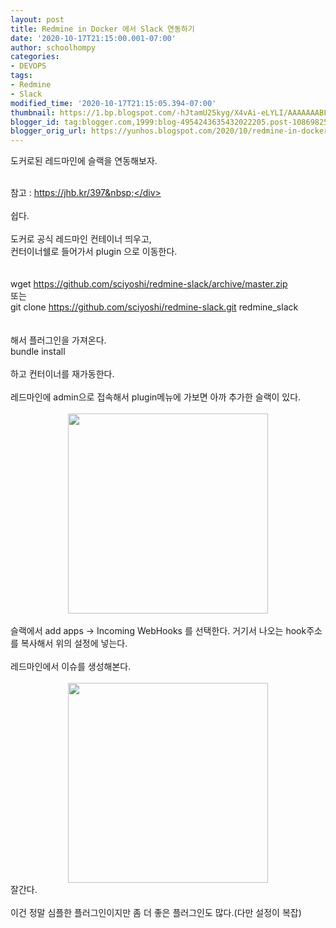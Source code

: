 ```yaml
---
layout: post
title: Redmine in Docker 에서 Slack 연동하기
date: '2020-10-17T21:15:00.001-07:00'
author: schoolhompy
categories:
- DEVOPS
tags:
- Redmine
- Slack
modified_time: '2020-10-17T21:15:05.394-07:00'
thumbnail: https://1.bp.blogspot.com/-hJtamU25kyg/X4vAi-eLYLI/AAAAAAABFeY/1zyLy45D54ULHPr5BhxoLKiy9O1QsxwsACLcBGAsYHQ/s72-c/Screen%2BShot%2B2020-10-18%2Bat%2B13.11.05.png
blogger_id: tag:blogger.com,1999:blog-4954243635432022205.post-1086982596604259859
blogger_orig_url: https://yunhos.blogspot.com/2020/10/redmine-in-docker-slack.html
---
```


도커로된 레드마인에 슬랙을 연동해보자.<div><br /></div><div>참고 :&nbsp;https://jhb.kr/397&nbsp;</div><div><br /></div><div>쉽다.</div><div><br /></div><div>도커로 공식 레드마인 컨테이너 띄우고,</div><div>컨터이너쉘로 들어가서 plugin 으로 이동한다.</div><div><br /></div><div><br /></div><div><div>wget https://github.com/sciyoshi/redmine-slack/archive/master.zip</div><div>또는&nbsp;</div><div>git clone https://github.com/sciyoshi/redmine-slack.git redmine_slack</div></div><div><br /></div><div><br /></div><div>해서 플러그인을 가져온다.</div><div>bundle install</div><div><br /></div><div>하고 컨터이너를 재가동한다.</div><div><br /></div><div>레드마인에 admin으로 접속해서 plugin메뉴에 가보면 아까 추가한 슬랙이 있다.</div><div><br /></div><div class="separator" style="clear: both; text-align: center;"><a href="https://1.bp.blogspot.com/-hJtamU25kyg/X4vAi-eLYLI/AAAAAAABFeY/1zyLy45D54ULHPr5BhxoLKiy9O1QsxwsACLcBGAsYHQ/s2674/Screen%2BShot%2B2020-10-18%2Bat%2B13.11.05.png" imageanchor="1" style="margin-left: 1em; margin-right: 1em;"><img border="0" data-original-height="1164" data-original-width="2674" src="https://1.bp.blogspot.com/-hJtamU25kyg/X4vAi-eLYLI/AAAAAAABFeY/1zyLy45D54ULHPr5BhxoLKiy9O1QsxwsACLcBGAsYHQ/s320/Screen%2BShot%2B2020-10-18%2Bat%2B13.11.05.png" width="320" /></a></div><div class="separator" style="clear: both; text-align: center;"><br /></div><div class="separator" style="clear: both; text-align: left;">슬랙에서 add apps -&gt;&nbsp;Incoming WebHooks 를 선택한다. 거기서 나오는 hook주소를 복사해서 위의 설정에 넣는다.</div><div class="separator" style="clear: both; text-align: left;"><br /></div><div class="separator" style="clear: both; text-align: left;">레드마인에서 이슈를 생성해본다.</div><div class="separator" style="clear: both; text-align: left;"><br /></div><div class="separator" style="clear: both; text-align: center;"><a href="https://1.bp.blogspot.com/-_dpAAsGe7qk/X4vBFslnmEI/AAAAAAABFeg/jAgZGfNbgCkKwdEgw57IcZI5xII8ps5lwCLcBGAsYHQ/s2280/Screen%2BShot%2B2020-10-18%2Bat%2B13.13.59.png" imageanchor="1" style="margin-left: 1em; margin-right: 1em;"><img border="0" data-original-height="1130" data-original-width="2280" src="https://1.bp.blogspot.com/-_dpAAsGe7qk/X4vBFslnmEI/AAAAAAABFeg/jAgZGfNbgCkKwdEgw57IcZI5xII8ps5lwCLcBGAsYHQ/s320/Screen%2BShot%2B2020-10-18%2Bat%2B13.13.59.png" width="320" /></a></div><div class="separator" style="clear: both; text-align: left;">잘간다.</div><div class="separator" style="clear: both; text-align: left;"><br /></div><div class="separator" style="clear: both; text-align: left;">이건 정말 심플한 플러그인이지만 좀 더 좋은 플러그인도 많다.(다만 설정이 복잡)</div><br /><div class="separator" style="clear: both; text-align: left;"><br /></div><br /><div><br /></div>